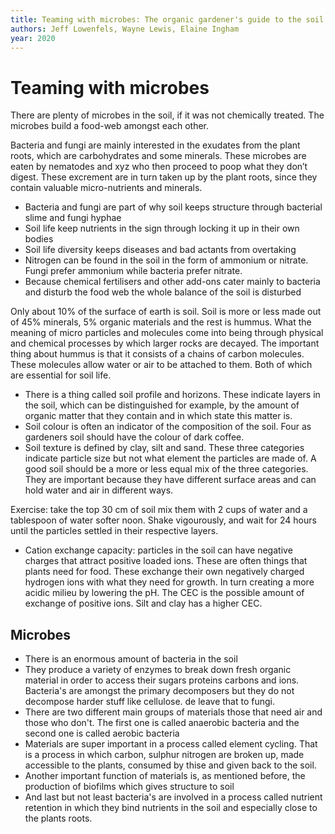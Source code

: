```yaml
---
title: Teaming with microbes: The organic gardener's guide to the soil food web
authors: Jeff Lowenfels, Wayne Lewis, Elaine Ingham
year: 2020
---
```


# Teaming with microbes

There are plenty of microbes in the soil, if it was not chemically treated. The microbes build a food-web amongst each other. 

Bacteria and fungi are mainly interested in the exudates from the plant roots, which are carbohydrates and some minerals. These microbes are eaten by nematodes and xyz who then proceed to poop what they don’t digest. These excrement are in turn taken up by the plant roots, since they contain valuable micro-nutrients and minerals. 

- Bacteria and fungi are part of why soil keeps structure through bacterial slime and fungi hyphae
- Soil life keep nutrients in the sign through locking it up in their own bodies
- Soil life diversity keeps diseases and bad actants from overtaking
- Nitrogen can be found in the soil in the form of ammonium or nitrate. Fungi prefer ammonium while bacteria prefer nitrate. 
- Because chemical fertilisers and other add-ons cater mainly to bacteria and disturb the food web the whole balance of the soil is disturbed

Only about 10% of the surface of earth is soil. Soil is more or less made out of 45% minerals, 5% organic materials and the rest is hummus. What the meaning of micro particles and molecules come into being through physical and chemical processes by which larger rocks are decayed. The important thing about hummus  is that it consists of a chains of carbon molecules. These molecules allow water or air to be attached to them. Both of which are essential for soil life. 

- There is a thing called soil profile and horizons. These indicate layers in the soil, which can be distinguished for example, by the amount of organic matter that they contain and in which state this matter is.
- Soil colour is often an indicator of the composition of the soil. Four as gardeners soil should have the colour of dark coffee. 
- Soil texture is defined by clay, silt and sand. These three categories indicate particle size but not what element the particles are made of. A good soil should be a more or less equal mix of the three categories. They are important because they have different surface areas and can hold water and air in different ways.

Exercise: take the top 30 cm of soil mix them with 2 cups of water and a tablespoon of water softer noon. Shake vigourously, and wait for 24 hours until the particles settled in their respective layers.

- Cation exchange capacity: particles in the soil can have negative charges that attract positive loaded ions. These are often things that plants need for food. These exchange their own negatively charged hydrogen ions with what they need for growth. In turn creating a more acidic milieu by lowering the pH. The CEC is the possible amount of exchange of positive ions. Silt and clay has a higher CEC. 

## Microbes
- There is an enormous amount of bacteria in the soil
- They produce a variety of enzymes to break down fresh organic material in order to access their sugars proteins carbons and ions. Bacteria's are amongst the primary decomposers but they do not decompose harder stuff like cellulose. de leave that to fungi. 
- There are two different main groups of materials those that need air and those who don't. The first one is called anaerobic bacteria and the second one is called aerobic bacteria
- Materials are super important in a process called element cycling. That is a process in which carbon, sulphur nitrogen are broken up, made accessible to the plants, consumed by thise and given back to the soil. 
- Another important function of materials is, as mentioned before, the production of biofilms which gives structure to soil
- And last but not least bacteria's are involved in a process called nutrient retention in which they bind nutrients in the soil and especially close to the plants roots.